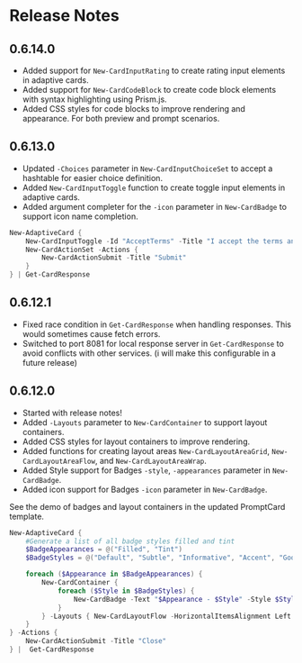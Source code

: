 # Release Notes

## 0.6.14.0
- Added support for `New-CardInputRating` to create rating input elements in adaptive cards.
- Added support for `New-CardCodeBlock` to create code block elements with syntax highlighting using Prism.js.
- Added CSS styles for code blocks to improve rendering and appearance. For both preview and prompt scenarios.

## 0.6.13.0
- Updated `-Choices` parameter in `New-CardInputChoiceSet` to accept a hashtable for easier choice definition.
- Added `New-CardInputToggle` function to create toggle input elements in adaptive cards.
- Added argument completer for the `-icon` parameter in `New-CardBadge` to support icon name completion.

```PowerShell
New-AdaptiveCard {
    New-CardInputToggle -Id "AcceptTerms" -Title "I accept the terms and conditions." -Value "true" -ValueOff "false" -IsRequired $true -Label "Terms and Conditions"
    New-CardActionSet -Actions {
        New-CardActionSubmit -Title "Submit"
    }
} | Get-CardResponse
```

## 0.6.12.1
- Fixed race condition in `Get-CardResponse` when handling responses. This would sometimes cause fetch errors.
- Switched to port 8081 for local response server in `Get-CardResponse` to avoid conflicts with other services. (i will make this configurable in a future release)

## 0.6.12.0
- Started with release notes!
- Added `-Layouts` parameter to `New-CardContainer` to support layout containers.
- Added CSS styles for layout containers to improve rendering.
- Added functions for creating layout areas `New-CardLayoutAreaGrid`, `New-CardLayoutAreaFlow`, and `New-CardLayoutAreaWrap`.
- Added Style support for Badges `-style`, `-appearances` parameter in `New-CardBadge`.
- Added icon support for Badges `-icon` parameter in `New-CardBadge`.

See the demo of badges and layout containers in the updated PromptCard template.

```PowerShell
New-AdaptiveCard {
    #Generate a list of all badge styles filled and tint
    $BadgeAppearances = @("Filled", "Tint")
    $BadgeStyles = @("Default", "Subtle", "Informative", "Accent", "Good", "Attention", "Warning")

    foreach ($Appearance in $BadgeAppearances) {
        New-CardContainer {
            foreach ($Style in $BadgeStyles) {
                New-CardBadge -Text "$Appearance - $Style" -Style $Style -Appearance $Appearance
            }
        } -Layouts { New-CardLayoutFlow -HorizontalItemsAlignment Left -ColumnSpacing Medium }
    }
} -Actions {
    New-CardActionSubmit -Title "Close"
} |  Get-CardResponse
```
